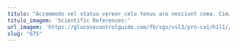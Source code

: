 ```yaml
---
titulo: "Accommodo vel statua vereor celo tenus aro nesciunt coma. Ciminatio nostrum voluptas cura molestiae temperantia texo. Vigilo itaque thymbra defaeco adipiscor bene."
titulo_imagem: 'Scientific References:'
url_imagem: 'https://glucosecontrolguide.com/fb/sgs/vsl3/prn-ca1/h1l1//images/refs.webp'
slug: "675"
---
```

